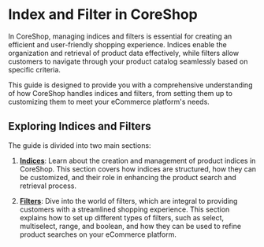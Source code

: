 # Index and Filter in CoreShop

In CoreShop, managing indices and filters is essential for creating an efficient and user-friendly shopping experience.
Indices enable the organization and retrieval of product data effectively, while filters allow customers to navigate
through your product catalog seamlessly based on specific criteria.

This guide is designed to provide you with a comprehensive understanding of how CoreShop handles indices and filters,
from setting them up to customizing them to meet your eCommerce platform's needs.

## Exploring Indices and Filters

The guide is divided into two main sections:

1. **[Indices](./01_Index/index.md)**: Learn about the creation and management of product indices in CoreShop. This
   section covers how indices are structured, how they can be customized, and their role in enhancing the product search
   and retrieval process.

2. **[Filters](./02_Filter/index.md)**: Dive into the world of filters, which are integral to providing customers with a
   streamlined shopping experience. This section explains how to set up different types of filters, such as select,
   multiselect, range, and boolean, and how they can be used to refine product searches on your eCommerce platform.
